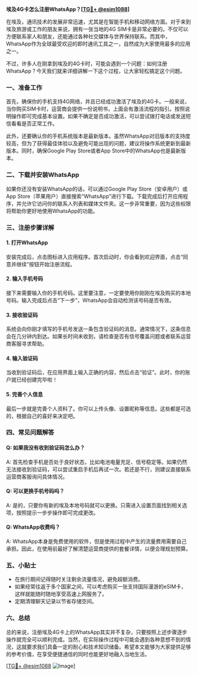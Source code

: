 **埃及4G卡怎么注册WhatsApp？[[TG💪+ @esim1088](https://t.me/s/esim1088)]**

在埃及，通讯技术的发展非常迅速，尤其是在智能手机和移动网络方面。对于来到埃及旅游或工作的朋友来说，拥有一张当地的4G SIM卡是非常必要的。不仅可以方便联系家人和朋友，还能通过各种社交媒体与世界保持联系。而其中，WhatsApp作为全球最受欢迎的即时通讯工具之一，自然成为大家使用最多的应用之一。

不过，许多人在刚拿到埃及的4G卡时，可能会遇到一个问题：如何注册WhatsApp？今天我们就来详细讲解一下这个过程，让大家轻松搞定这个问题。

### 一、准备工作

首先，确保你的手机支持4G网络，并且已经成功激活了埃及的4G卡。一般来说，当你购买SIM卡时，运营商会提供一份说明书，上面会有激活流程的指引。按照说明操作即可完成基本设置。如果不确定是否成功激活，可以尝试拨打电话或发送短信看看是否正常工作。

此外，还要确认你的手机系统版本是最新版本。虽然WhatsApp对旧版本的支持度较高，但为了获得最佳体验以及避免可能出现的问题，建议将操作系统更新到最新版本。同时，确保Google Play Store或者App Store中的WhatsApp也是最新版本。

### 二、下载并安装WhatsApp

如果你还没有安装WhatsApp的话，可以通过Google Play Store（安卓用户）或App Store（苹果用户）直接搜索“WhatsApp”进行下载。下载完成后打开应用程序，并允许它访问你的联系人列表和媒体文件夹。这一步非常重要，因为这些权限将帮助你更好地使用WhatsApp的功能。

### 三、注册步骤详解

#### 1. 打开WhatsApp
安装完成后，点击图标进入应用程序。首次启动时，你会看到欢迎界面，点击“同意并继续”按钮开始注册流程。

#### 2. 输入手机号码
接下来需要输入你的手机号码。这里要注意，一定要使用你刚刚在埃及购买的本地号码。输入完成后点击“下一步”，WhatsApp会自动检测该号码是否有效。

#### 3. 接收验证码
系统会向你刚才填写的手机号发送一条包含验证码的消息。通常情况下，这条信息会在几分钟内到达。如果长时间未收到，请检查是否有信号覆盖问题或者联系运营商客服寻求帮助。

#### 4. 输入验证码
当收到验证码后，在应用界面上输入正确的内容，然后点击“验证”。此时，你的账户就已经创建完毕啦！

#### 5. 完善个人信息
最后一步就是完善个人资料了。你可以上传头像、设置昵称等信息。这些都是可选的，根据自己的喜好来决定吧。

### 四、常见问题解答

#### Q: 如果我没有收到验证码怎么办？
A: 首先检查手机是否处于良好状态，比如电池电量充足、信号稳定等。如果仍然无法接收到验证码，可以尝试重启手机后再试一次。若还是不行，则建议直接联系运营商客服询问具体情况。

#### Q: 可以更换手机号码吗？
A: 是的，只要你有新的埃及本地号码就可以更换。只需进入设置页面找到相关选项，按照提示一步步操作即可完成更改。

#### Q: WhatsApp收费吗？
A: WhatsApp本身是免费使用的软件，但是使用过程中产生的流量费用需要自己承担。因此，在使用前最好了解清楚运营商提供的套餐详情，以便合理规划预算。

### 五、小贴士

- 在旅行期间记得随时关注剩余流量情况，避免超额消费。
- 如果经常往返于多个国家之间，可以考虑购买一张支持国际漫游的eSIM卡，这样就能随时随地享受高速上网服务了。
- 定期清理聊天记录以节省存储空间。

### 六、总结

总的来说，注册埃及4G卡上的WhatsApp其实并不复杂，只要按照上述步骤逐步操作就完全可以顺利完成。当然，在实际操作过程中可能会遇到各种意想不到的情况，这就要求我们具备一定的耐心和技术知识储备。希望本文能够为大家提供足够的参考价值，在享受便捷通信的同时也能更好地融入当地生活。

[[TG💪+ @esim1088](https://t.me/s/esim1088) ![Image](https://i.postimg.cc/4NQfJmqS/Snipaste-2025-05-13-00-14-12.png)]